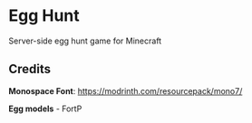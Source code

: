# Egg Hunt

Server-side egg hunt game for Minecraft

## Credits

**Monospace Font**: https://modrinth.com/resourcepack/mono7/

**Egg models** - FortP